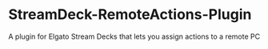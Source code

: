 # StreamDeck-RemoteActions-Plugin
A plugin for Elgato Stream Decks that lets you assign actions to a remote PC
